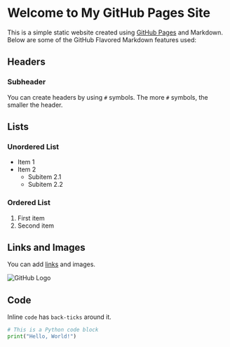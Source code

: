 # Welcome to My GitHub Pages Site

This is a simple static website created using [GitHub Pages](https://pages.github.com/) and Markdown. Below are some of the GitHub Flavored Markdown features used:

## Headers
### Subheader

You can create headers by using `#` symbols. The more `#` symbols, the smaller the header.

## Lists
### Unordered List
- Item 1
- Item 2
  - Subitem 2.1
  - Subitem 2.2

### Ordered List
1. First item
2. Second item

## Links and Images
You can add [links](https://github.com/) and images.

![GitHub Logo](https://github.githubassets.com/images/modules/logos_page/GitHub-Mark.png)

## Code
Inline `code` has `back-ticks` around it.

```python
# This is a Python code block
print("Hello, World!")
